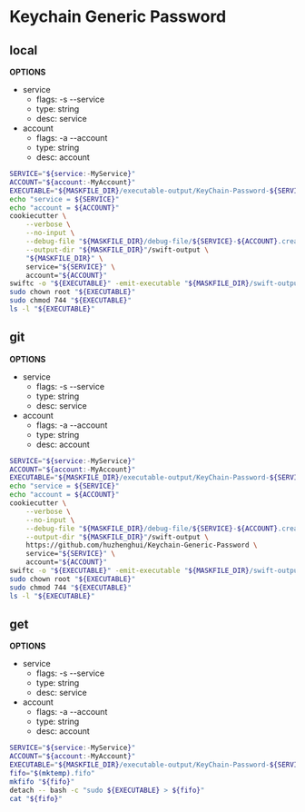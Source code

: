 # Keychain Generic Password

## local

**OPTIONS**

- service
  - flags: -s --service
  - type: string
  - desc: service
- account
  - flags: -a --account
  - type: string
  - desc: account

```bash
SERVICE="${service:-MyService}"
ACCOUNT="${account:-MyAccount}"
EXECUTABLE="${MASKFILE_DIR}/executable-output/KeyChain-Password-${SERVICE}-${ACCOUNT}"
echo "service = ${SERVICE}"
echo "account = ${ACCOUNT}"
cookiecutter \
    --verbose \
    --no-input \
    --debug-file "${MASKFILE_DIR}/debug-file/${SERVICE}-${ACCOUNT}.create.debug.txt" \
    --output-dir "${MASKFILE_DIR}"/swift-output \
    "${MASKFILE_DIR}" \
    service="${SERVICE}" \
    account="${ACCOUNT}"
swiftc -o "${EXECUTABLE}" -emit-executable "${MASKFILE_DIR}/swift-output/${SERVICE}-${ACCOUNT}/KeyChain-Password-${SERVICE}-${ACCOUNT}.swift"
sudo chown root "${EXECUTABLE}"
sudo chmod 744 "${EXECUTABLE}"
ls -l "${EXECUTABLE}"
```

## git

**OPTIONS**

- service
  - flags: -s --service
  - type: string
  - desc: service
- account
  - flags: -a --account
  - type: string
  - desc: account

```bash
SERVICE="${service:-MyService}"
ACCOUNT="${account:-MyAccount}"
EXECUTABLE="${MASKFILE_DIR}/executable-output/KeyChain-Password-${SERVICE}-${ACCOUNT}"
echo "service = ${SERVICE}"
echo "account = ${ACCOUNT}"
cookiecutter \
    --verbose \
    --no-input \
    --debug-file "${MASKFILE_DIR}/debug-file/${SERVICE}-${ACCOUNT}.create.debug.txt" \
    --output-dir "${MASKFILE_DIR}"/swift-output \
    https://github.com/huzhenghui/Keychain-Generic-Password \
    service="${SERVICE}" \
    account="${ACCOUNT}"
swiftc -o "${EXECUTABLE}" -emit-executable "${MASKFILE_DIR}/swift-output/${SERVICE}-${ACCOUNT}/KeyChain-Password-${SERVICE}-${ACCOUNT}.swift"
sudo chown root "${EXECUTABLE}"
sudo chmod 744 "${EXECUTABLE}"
ls -l "${EXECUTABLE}"
```

## get

**OPTIONS**

- service
  - flags: -s --service
  - type: string
  - desc: service
- account
  - flags: -a --account
  - type: string
  - desc: account

```bash
SERVICE="${service:-MyService}"
ACCOUNT="${account:-MyAccount}"
EXECUTABLE="${MASKFILE_DIR}/executable-output/KeyChain-Password-${SERVICE}-${ACCOUNT}"
fifo="$(mktemp).fifo"
mkfifo "${fifo}"
detach -- bash -c "sudo ${EXECUTABLE} > ${fifo}"
cat "${fifo}"
```
